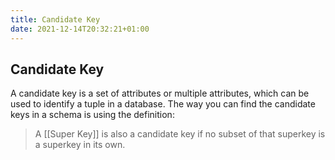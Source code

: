 ```yaml
---
title: Candidate Key
date: 2021-12-14T20:32:21+01:00
---
```

## Candidate Key
A candidate key is a set of attributes or multiple attributes, which can be used to identify a tuple in a database. The way you can find the candidate keys in a schema is using the definition:
> A [[Super Key]] is also a candidate key if no subset of that superkey is a superkey in its own.